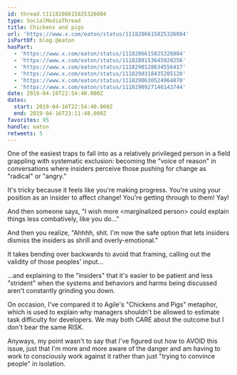 ```yaml
---
id: thread.t1118286615825326084
type: SocialMediaThread
title: Chickens and pigs
url: 'https://www.x.com/eaton/status/1118286615825326084'
isPartOf: blog.@eaton
hasPart:
  - 'https://www.x.com/eaton/status/1118286615825326084'
  - 'https://www.x.com/eaton/status/1118288153645920256'
  - 'https://www.x.com/eaton/status/1118290128634556417'
  - 'https://www.x.com/eaton/status/1118290318435205120'
  - 'https://www.x.com/eaton/status/1118290630524964870'
  - 'https://www.x.com/eaton/status/1118290927146143744'
date: 2019-04-16T22:54:40.000Z
dates:
  start: 2019-04-16T22:54:40.000Z
  end: 2019-04-16T23:11:48.000Z
favorites: 95
handle: eaton
retweets: 5
---
```

One of the easiest traps to fall into as a relatively privileged person in a field grappling with systematic exclusion: becoming the "voice of reason" in conversations where insiders perceive those pushing for change as "radical" or "angry."

It's tricky because it feels like you're making progress. You're using your position as an insider to affect change! You're getting through to them! Yay!

And then someone says, "I wish more &lt;marginalized person&gt; could explain things less combatively, like you do…"

And then you realize, "Ahhhh, shit. I'm now the safe option that lets insiders dismiss the insiders as shrill and overly-emotional."

It takes bending over backwards to avoid that framing, calling out the validity of those peoples' input…

…and explaining to the "insiders" that it's easier to be patient and less "strident" when the systems and behaviors and harms being discussed aren't constantly grinding you down.

On occasion, I've compared it to Agile's "Chickens and Pigs" metaphor, which is used to explain why managers shouldn't be allowed to estimate task difficulty for developers. We may both CARE about the outcome but I don't bear the same RISK.

Anyways, my point wasn't to say that I've figured out how to AVOID this issue, just that I'm more and more aware of the danger and am having to work to consciously work against it rather than just "trying to convince people" in isolation.
